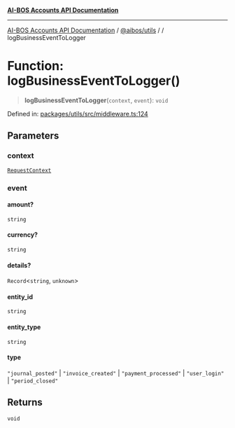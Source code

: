 [**AI-BOS Accounts API Documentation**](../../../README.md)

***

[AI-BOS Accounts API Documentation](../../../README.md) / [@aibos/utils](../README.md) / [](../README.md) / logBusinessEventToLogger

# Function: logBusinessEventToLogger()

> **logBusinessEventToLogger**(`context`, `event`): `void`

Defined in: [packages/utils/src/middleware.ts:124](https://github.com/pohlai88/accounts/blob/48103fb36d28b2b9bfb33472b6de2f719773cde9/packages/utils/src/middleware.ts#L124)

## Parameters

### context

[`RequestContext`](../interfaces/RequestContext.md)

### event

#### amount?

`string`

#### currency?

`string`

#### details?

`Record`\<`string`, `unknown`\>

#### entity_id

`string`

#### entity_type

`string`

#### type

`"journal_posted"` \| `"invoice_created"` \| `"payment_processed"` \| `"user_login"` \| `"period_closed"`

## Returns

`void`
